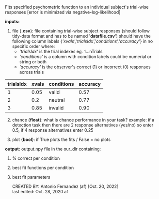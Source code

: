 Fits specified psychometric function to an individual subject's
trial-wise responses [error is minimized via negative-log-likelihood]
    
**inputs:** 
1. file   {**.csv**}:  file containing trial-wise subject responses (should follow tidy-data format and has to be named '**datafile.csv**') 
    should have the following column labels {*'xvals','trialsIdx','conditions','accuracy'*} in no specific order where:
    * *'trialsIdx'* is the trial indexes eg. 1...nTrials 
    * *'conditions'* is a column with condition labels could be numerial or string or both 
    * *'accuracy'* is the observer's correct (1) or incorrect (0) responses across trials                

|trialsIdx|xvals|conditions|accuracy|
| ------- | --- | -------- | ------ | 
|   1      |  0.05   |  valid        |   0.57      |  
|   2      |  0.2   |  neutral        |   0.77      |  
|   3      |  0.85   |  invalid        |   0.90      |  


2. chance  {**float**}:  what is chance performance in your task? example: if a detection task then there are 2 response alternatives (yes/no) so enter 0.5, if 4 response alternatives enter 0.25

3. plot  {**bool**}:  if True plots the fits / False = no plots 
    
**output:**
output.npy file in the our_dir containing:
1. % correct per condition
2. best fit functions per condition
3. best fit parameters
          



    CREATED BY: Antonio Fernandez (af) [Oct. 20, 2022] <br>
    last edited: Oct. 28, 2020 af
    